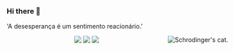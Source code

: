 ### Hi there 👋
<p>
'A desesperança é um sentimento reacionário.'
</p>
<p>
<img align="right" data-visualcompletion="media-vc-image" alt="Schrodinger's cat." class="x85a59c x193iq5w x4fas0m x19kjcj4" referrerpolicy="origin-when-cross-origin" src="https://scontent.fbsb3-1.fna.fbcdn.net/v/t1.18169-9/24059014_1791529997586977_5708238458888041002_n.jpg?_nc_cat=110&amp;ccb=1-7&amp;_nc_sid=7f8c78&amp;_nc_eui2=AeFsu5gw6kaKMWcJMOx9VuiTOUPOJ0KwQoI5Q84nQrBCgkCQllc9T7_GjQQiFDZyHkX8dWRv6Vy6-7jFtLYBVyHY&amp;_nc_ohc=pcB_7D-i1YkAX99EE-k&amp;_nc_ht=scontent.fbsb3-1.fna&amp;oh=00_AfC6ZEvJarNlK9McP-8pr79wtB8ahVV1zzmD8VQvg-BXqw&amp;oe=65AD361E">
</p>

<!--
**GabrielaMourars/GabrielaMourars** is a ✨ _special_ ✨ repository because its `README.md` (this file) appears on your GitHub profile.

Here are some ideas to get you started:

- 🔭 I’m currently working on ...
- 🌱 I’m currently learning ...
- 👯 I’m looking to collaborate on ...
- 🤔 I’m looking for help with ...
- 💬 Ask me about ...
- 📫 How to reach me: ...
- 😄 Pronouns: ...
- ⚡ Fun fact: ...
-->

<p>
<div align="center">
  <img src="https://img.shields.io/badge/-HTML-c58545?style=for-the-badge&logo=html5&logoColor=c58545&labelColor=282828">
  <img src="https://img.shields.io/badge/-CSS-d1a01f?style=for-the-badge&logo=css3&logoColor=d1a01f&labelColor=282828">
  <img src="https://img.shields.io/badge/-Python-98b982?style=for-the-badge&logo=python&logoColor=98b982&labelColor=282828">
</div>
</p>
<!--
<img align="right" alt="Coding" width="300" src="https://cdn.dribbble.com/users/1277312/screenshots/14733298/media/39b1045e593737587dd60e42c8422d1f.gif" > -->

